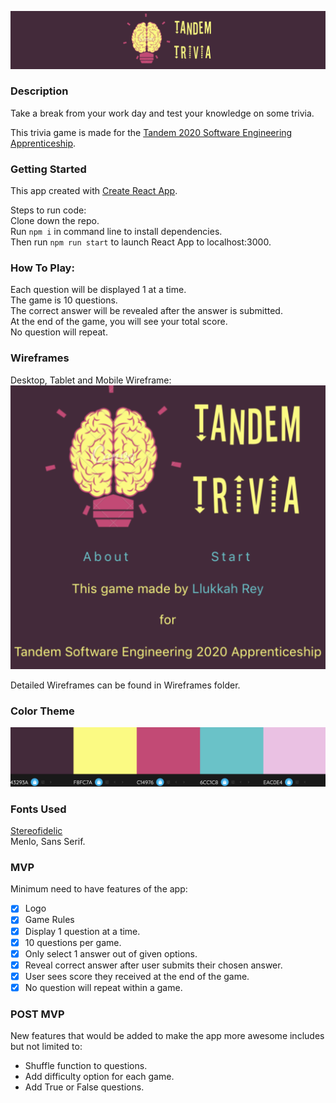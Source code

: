![Tandem Trivia Logo](./Wireframes/Logo.png)

### Description
Take a break from your work day and test your knowledge on some trivia.

This trivia game is made for the [Tandem 2020 Software Engineering Apprenticeship](https://madeintandem.com/about/apprenticeship-program/).

### Getting Started
This app created with [Create React App](https://github.com/facebook/create-react-app).

Steps to run code:     
Clone down the repo.    
Run <code>npm i</code> in command line to install dependencies.    
Then run <code>npm run start</code> to launch React App to localhost:3000.     

### How To Play:   
Each question will be displayed 1 at a time.   
The game is 10 questions.   
The correct answer will be revealed after the answer is submitted.   
At the end of the game, you will see your total score.   
No question will repeat.    

### Wireframes
Desktop, Tablet and Mobile Wireframe:   
![Tandem Trivia Home Screen](./Wireframes/Home.png)        

Detailed Wireframes can be found in Wireframes folder.

### Color Theme    
![Color Theme](./Wireframes/ColorTheme.png) 

### Fonts Used
[Stereofidelic](https://www.dafont.com/stereofidelic.font)     
Menlo, Sans Serif.

### MVP
Minimum need to have features of the app:
 * [x] Logo
 * [x] Game Rules
 * [x] Display 1 question at a time.
 * [x] 10 questions per game.
 * [x] Only select 1 answer out of given options.
 * [x] Reveal correct answer after user submits their chosen answer.
 * [x] User sees score they received at the end of the game.
 * [x] No question will repeat within a game.

### POST MVP
New features that would be added to make the app more awesome includes but not limited to:
* Shuffle function to questions.
* Add difficulty option for each game.
* Add True or False questions.    